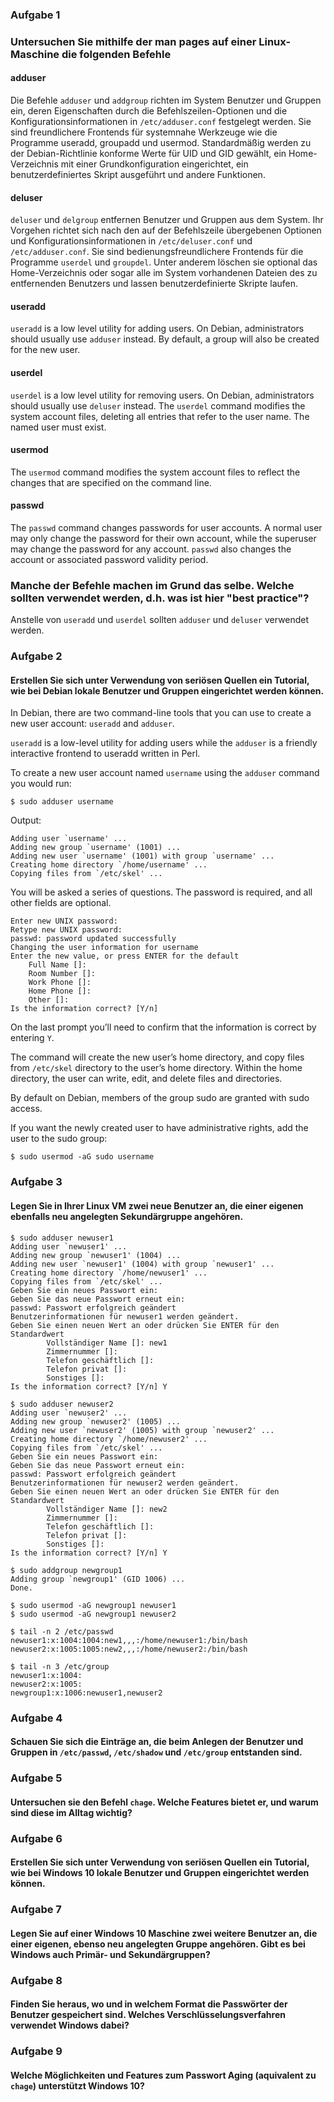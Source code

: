 ### Aufgabe 1

### Untersuchen Sie mithilfe der man pages auf einer Linux-Maschine die folgenden Befehle

#### adduser

Die Befehle `adduser` und `addgroup` richten im System Benutzer und Gruppen ein, deren Eigenschaften durch die Befehlszeilen-Optionen und die Konfigurationsinformationen in `/etc/adduser.conf` festgelegt werden. Sie sind freundlichere Frontends für systemnahe  Werkzeuge  wie die Programme useradd, groupadd und usermod. Standardmäßig werden zu der Debian-Richtlinie konforme Werte für UID und GID gewählt, ein Home-Verzeichnis mit einer Grundkonfiguration eingerichtet, ein benutzerdefiniertes Skript ausgeführt und andere Funktionen.

#### deluser

`deluser` und `delgroup` entfernen Benutzer und Gruppen aus dem System. Ihr Vorgehen richtet sich nach den auf der Befehlszeile übergebenen Optionen und Konfigurationsinformationen in `/etc/deluser.conf` und `/etc/adduser.conf`. Sie sind bedienungsfreundlichere Frontends für die Programme `userdel` und `groupdel`. Unter anderem löschen sie optional das Home-Verzeichnis oder sogar alle im System vorhandenen Dateien des zu entfernenden Benutzers und lassen benutzerdefinierte Skripte laufen.

#### useradd

`useradd` is a low level utility for adding users. On Debian, administrators should usually use `adduser` instead. By default, a group will also be created for the new user.

#### userdel

`userdel` is a low level utility for removing users. On Debian, administrators should usually use `deluser` instead.
The `userdel` command modifies the system account files, deleting all entries that refer to the user name. The named user must exist.

#### usermod

The `usermod` command modifies the system account files to reflect the changes that are specified on the command line.

#### passwd

The `passwd` command changes passwords for user accounts. A normal user may only change the password for their own account, while the superuser may change the password for any account. `passwd` also changes the account or associated password validity period.

### Manche der Befehle machen im Grund das selbe. Welche sollten verwendet werden, d.h. was ist hier "best practice"?

Anstelle von `useradd` und `userdel` sollten `adduser` und `deluser` verwendet werden.

### Aufgabe 2

#### Erstellen Sie sich unter Verwendung von seriösen Quellen ein Tutorial, wie bei Debian lokale Benutzer und Gruppen eingerichtet werden können.

In Debian, there are two command-line tools that you can use to create a new user account: `useradd` and `adduser`.

`useradd` is a low-level utility for adding users while the `adduser` is a friendly interactive frontend to useradd written in Perl.

To create a new user account named `username` using the `adduser` command you would run:

```
$ sudo adduser username
```


Output:

```
Adding user `username' ...
Adding new group `username' (1001) ...
Adding new user `username' (1001) with group `username' ...
Creating home directory `/home/username' ...
Copying files from `/etc/skel' ...
```

You will be asked a series of questions. The password is required, and all other fields are optional.

```
Enter new UNIX password: 
Retype new UNIX password: 
passwd: password updated successfully
Changing the user information for username
Enter the new value, or press ENTER for the default
	Full Name []: 
	Room Number []: 
	Work Phone []: 
	Home Phone []: 
	Other []: 
Is the information correct? [Y/n]
```

On the last prompt you’ll need to confirm that the information is correct by entering `Y`.

The command will create the new user’s home directory, and copy files from `/etc/skel` directory to the user’s home directory. Within the home directory, the user can write, edit, and delete files and directories.

By default on Debian, members of the group sudo are granted with sudo access.

If you want the newly created user to have administrative rights, add the user to the sudo group:

```
$ sudo usermod -aG sudo username
```

### Aufgabe 3

#### Legen Sie in Ihrer Linux VM zwei neue Benutzer an, die einer eigenen ebenfalls neu angelegten Sekundärgruppe angehören.

```
$ sudo adduser newuser1
Adding user `newuser1' ...
Adding new group `newuser1' (1004) ...
Adding new user `newuser1' (1004) with group `newuser1' ...
Creating home directory `/home/newuser1' ...
Copying files from `/etc/skel' ...
Geben Sie ein neues Passwort ein:
Geben Sie das neue Passwort erneut ein:
passwd: Passwort erfolgreich geändert
Benutzerinformationen für newuser1 werden geändert.
Geben Sie einen neuen Wert an oder drücken Sie ENTER für den Standardwert
        Vollständiger Name []: new1
        Zimmernummer []:
        Telefon geschäftlich []:
        Telefon privat []:
        Sonstiges []:
Is the information correct? [Y/n] Y
```

```
$ sudo adduser newuser2
Adding user `newuser2' ...
Adding new group `newuser2' (1005) ...
Adding new user `newuser2' (1005) with group `newuser2' ...
Creating home directory `/home/newuser2' ...
Copying files from `/etc/skel' ...
Geben Sie ein neues Passwort ein:
Geben Sie das neue Passwort erneut ein:
passwd: Passwort erfolgreich geändert
Benutzerinformationen für newuser2 werden geändert.
Geben Sie einen neuen Wert an oder drücken Sie ENTER für den Standardwert
        Vollständiger Name []: new2
        Zimmernummer []:
        Telefon geschäftlich []:
        Telefon privat []:
        Sonstiges []:
Is the information correct? [Y/n] Y
```

```
$ sudo addgroup newgroup1
Adding group `newgroup1' (GID 1006) ...
Done.
```

```
$ sudo usermod -aG newgroup1 newuser1
$ sudo usermod -aG newgroup1 newuser2
```

```
$ tail -n 2 /etc/passwd
newuser1:x:1004:1004:new1,,,:/home/newuser1:/bin/bash
newuser2:x:1005:1005:new2,,,:/home/newuser2:/bin/bash
```

```
$ tail -n 3 /etc/group
newuser1:x:1004:
newuser2:x:1005:
newgroup1:x:1006:newuser1,newuser2
```

### Aufgabe 4

#### Schauen Sie sich die Einträge an, die beim Anlegen der Benutzer und Gruppen in `/etc/passwd`, `/etc/shadow` und `/etc/group` entstanden sind.

### Aufgabe 5

#### Untersuchen sie den Befehl `chage`. Welche Features bietet er, und warum sind diese im Alltag wichtig?

### Aufgabe 6

#### Erstellen Sie sich unter Verwendung von seriösen Quellen ein Tutorial, wie bei Windows 10 lokale Benutzer und Gruppen eingerichtet werden können.

### Aufgabe 7

#### Legen Sie auf einer Windows 10 Maschine zwei weitere Benutzer an, die einer eigenen, ebenso neu angelegten Gruppe angehören. Gibt es bei Windows auch Primär- und Sekundärgruppen?

### Aufgabe 8

#### Finden Sie heraus, wo und in welchem Format die Passwörter der Benutzer gespeichert sind. Welches Verschlüsselungsverfahren verwendet Windows dabei?

### Aufgabe 9

#### Welche Möglichkeiten und Features zum Passwort Aging (aquivalent zu `chage`) unterstützt Windows 10?